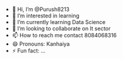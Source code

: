 - 👋 Hi, I’m @Purush8213
- 👀 I’m interested in learning  
- 🌱 I’m currently learning Data Science
- 💞️ I’m looking to collaborate on It sector
- 📫 How to reach me contact 8084068316
- 😄 Pronouns: Kanhaiya
- ⚡ Fun fact: ...

<!---
Purush8213/Purush8213 is a ✨ special ✨ repository because its `README.md` (this file) appears on your GitHub profile.
You can click the Preview link to take a look at your changes.
--->
